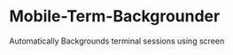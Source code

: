Mobile-Term-Backgrounder
========================

Automatically Backgrounds terminal sessions  using screen
